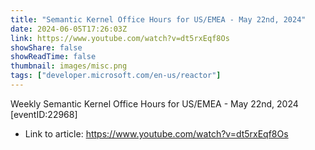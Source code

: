 ```yaml
---
title: "Semantic Kernel Office Hours for US/EMEA - May 22nd, 2024"
date: 2024-06-05T17:26:03Z
link: https://www.youtube.com/watch?v=dt5rxEqf8Os
showShare: false
showReadTime: false
thumbnail: images/misc.png
tags: ["developer.microsoft.com/en-us/reactor"]
---
```

Weekly Semantic Kernel Office Hours for US/EMEA - May 22nd, 2024 [eventID:22968]

- Link to article: https://www.youtube.com/watch?v=dt5rxEqf8Os